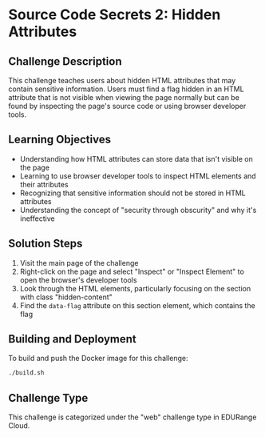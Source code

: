 # Source Code Secrets 2: Hidden Attributes

## Challenge Description

This challenge teaches users about hidden HTML attributes that may contain sensitive information. Users must find a flag hidden in an HTML attribute that is not visible when viewing the page normally but can be found by inspecting the page's source code or using browser developer tools.

## Learning Objectives

- Understanding how HTML attributes can store data that isn't visible on the page
- Learning to use browser developer tools to inspect HTML elements and their attributes
- Recognizing that sensitive information should not be stored in HTML attributes
- Understanding the concept of "security through obscurity" and why it's ineffective

## Solution Steps

1. Visit the main page of the challenge
2. Right-click on the page and select "Inspect" or "Inspect Element" to open the browser's developer tools
3. Look through the HTML elements, particularly focusing on the section with class "hidden-content"
4. Find the `data-flag` attribute on this section element, which contains the flag

## Building and Deployment

To build and push the Docker image for this challenge:

```bash
./build.sh
```

## Challenge Type

This challenge is categorized under the "web" challenge type in EDURange Cloud. 